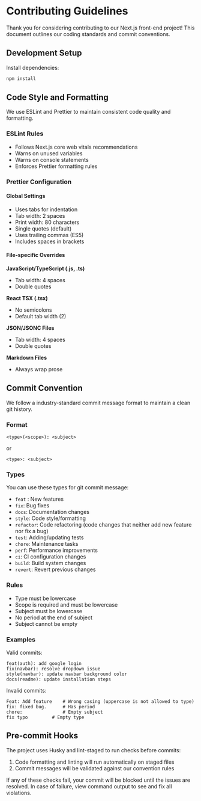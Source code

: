 # Contributing Guidelines

Thank you for considering contributing to our Next.js front-end project! This
document outlines our coding standards and commit conventions.

## Development Setup

Install dependencies:

```bash
npm install
```

## Code Style and Formatting

We use ESLint and Prettier to maintain consistent code quality and formatting.

### ESLint Rules

- Follows Next.js core web vitals recommendations
- Warns on unused variables
- Warns on console statements
- Enforces Prettier formatting rules

### Prettier Configuration

#### Global Settings

- Uses tabs for indentation
- Tab width: 2 spaces
- Print width: 80 characters
- Single quotes (default)
- Uses trailing commas (ES5)
- Includes spaces in brackets

#### File-specific Overrides

**JavaScript/TypeScript (.js, .ts)**

- Tab width: 4 spaces
- Double quotes

**React TSX (.tsx)**

- No semicolons
- Default tab width (2)

**JSON/JSONC Files**

- Tab width: 4 spaces
- Double quotes

**Markdown Files**

- Always wrap prose

## Commit Convention

We follow a industry-standard commit message format to maintain a clean git
history.

### Format

```
<type>(<scope>): <subject>
```

or

```
<type>: <subject>
```

### Types

You can use these types for git commit message:

- `feat` : New features
- `fix`: Bug fixes
- `docs`: Documentation changes
- `style`: Code style/formatting
- `refactor`: Code refactoring (code changes that neither add new feature nor
  fix a bug)
- `test`: Adding/updating tests
- `chore`: Maintenance tasks
- `perf`: Performance improvements
- `ci`: CI configuration changes
- `build`: Build system changes
- `revert`: Revert previous changes

### Rules

- Type must be lowercase
- Scope is required and must be lowercase
- Subject must be lowercase
- No period at the end of subject
- Subject cannot be empty

### Examples

Valid commits:

```
feat(auth): add google login
fix(navbar): resolve dropdown issue
style(navbar): update navbar background color
docs(readme): update installation steps
```

Invalid commits:

```
Feat: Add feature    # Wrong casing (uppercase is not allowed to type)
fix: fixed bug.      # Has period
chore:               # Empty subject
fix typo	     # Empty type
```

## Pre-commit Hooks

The project uses Husky and lint-staged to run checks before commits:

1. Code formatting and linting will run automatically on staged files
2. Commit messages will be validated against our convention rules

If any of these checks fail, your commit will be blocked until the issues are
resolved. In case of failure, view command output to see and fix all violations.

